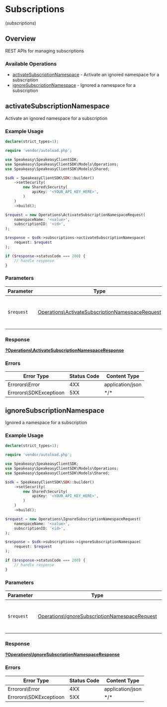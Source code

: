# Subscriptions
(*subscriptions*)

## Overview

REST APIs for managing subscriptions

### Available Operations

* [activateSubscriptionNamespace](#activatesubscriptionnamespace) - Activate an ignored namespace for a subscription
* [ignoreSubscriptionNamespace](#ignoresubscriptionnamespace) - Ignored a namespace for a subscription

## activateSubscriptionNamespace

Activate an ignored namespace for a subscription

### Example Usage

```php
declare(strict_types=1);

require 'vendor/autoload.php';

use Speakeasy\SpeakeasyClientSDK;
use Speakeasy\SpeakeasyClientSDK\Models\Operations;
use Speakeasy\SpeakeasyClientSDK\Models\Shared;

$sdk = SpeakeasyClientSDK\SDK::builder()
    ->setSecurity(
        new Shared\Security(
            apiKey: '<YOUR_API_KEY_HERE>',
        )
    )
    ->build();

$request = new Operations\ActivateSubscriptionNamespaceRequest(
    namespaceName: '<value>',
    subscriptionID: '<id>',
);

$response = $sdk->subscriptions->activateSubscriptionNamespace(
    request: $request
);

if ($response->statusCode === 200) {
    // handle response
}
```

### Parameters

| Parameter                                                                                                          | Type                                                                                                               | Required                                                                                                           | Description                                                                                                        |
| ------------------------------------------------------------------------------------------------------------------ | ------------------------------------------------------------------------------------------------------------------ | ------------------------------------------------------------------------------------------------------------------ | ------------------------------------------------------------------------------------------------------------------ |
| `$request`                                                                                                         | [Operations\ActivateSubscriptionNamespaceRequest](../../Models/Operations/ActivateSubscriptionNamespaceRequest.md) | :heavy_check_mark:                                                                                                 | The request object to use for the request.                                                                         |

### Response

**[?Operations\ActivateSubscriptionNamespaceResponse](../../Models/Operations/ActivateSubscriptionNamespaceResponse.md)**

### Errors

| Error Type             | Status Code            | Content Type           |
| ---------------------- | ---------------------- | ---------------------- |
| Errorors\Error         | 4XX                    | application/json       |
| Errorors\SDKExceptioon | 5XX                    | \*/\*                  |

## ignoreSubscriptionNamespace

Ignored a namespace for a subscription

### Example Usage

```php
declare(strict_types=1);

require 'vendor/autoload.php';

use Speakeasy\SpeakeasyClientSDK;
use Speakeasy\SpeakeasyClientSDK\Models\Operations;
use Speakeasy\SpeakeasyClientSDK\Models\Shared;

$sdk = SpeakeasyClientSDK\SDK::builder()
    ->setSecurity(
        new Shared\Security(
            apiKey: '<YOUR_API_KEY_HERE>',
        )
    )
    ->build();

$request = new Operations\IgnoreSubscriptionNamespaceRequest(
    namespaceName: '<value>',
    subscriptionID: '<id>',
);

$response = $sdk->subscriptions->ignoreSubscriptionNamespace(
    request: $request
);

if ($response->statusCode === 200) {
    // handle response
}
```

### Parameters

| Parameter                                                                                                      | Type                                                                                                           | Required                                                                                                       | Description                                                                                                    |
| -------------------------------------------------------------------------------------------------------------- | -------------------------------------------------------------------------------------------------------------- | -------------------------------------------------------------------------------------------------------------- | -------------------------------------------------------------------------------------------------------------- |
| `$request`                                                                                                     | [Operations\IgnoreSubscriptionNamespaceRequest](../../Models/Operations/IgnoreSubscriptionNamespaceRequest.md) | :heavy_check_mark:                                                                                             | The request object to use for the request.                                                                     |

### Response

**[?Operations\IgnoreSubscriptionNamespaceResponse](../../Models/Operations/IgnoreSubscriptionNamespaceResponse.md)**

### Errors

| Error Type             | Status Code            | Content Type           |
| ---------------------- | ---------------------- | ---------------------- |
| Errorors\Error         | 4XX                    | application/json       |
| Errorors\SDKExceptioon | 5XX                    | \*/\*                  |